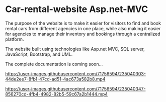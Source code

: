 # Car-rental-website Asp.net-MVC


The purpose of the website is to make it easier for visitors to find and book rental cars from different agencies in one place, while also making it easier for agencies to manage their inventory and bookings through a centralized platform.

The website built using technologies like Asp.net MVC, SQL server, JavaScript, Bootstrap, and UML.

The complete documentation is coming soon... 

https://user-images.githubusercontent.com/71756594/235040303-44de2ee7-8fb1-47cd-ad51-4ac673a582b8.mp4


https://user-images.githubusercontent.com/71756594/235040347-856270cd-4fb4-4982-82b5-59c67a2b1444.mp4

